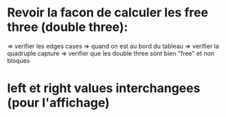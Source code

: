 # Revoir la facon de calculer les free three (double three):
=> verifier les edges cases => quand on est au bord du tableau
=> verifier la quadruple capture
=> verifier que les double three sont bien "free" et non bloques

# left et right values interchangees (pour l'affichage)